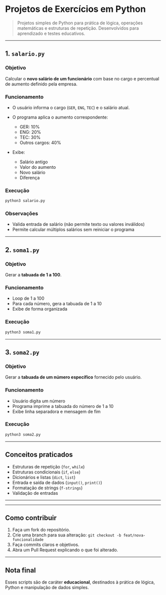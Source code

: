 # Projetos de Exercícios em Python

> Projetos simples de Python para prática de lógica, operações matemáticas e estruturas de repetição. Desenvolvidos para aprendizado e testes educativos.

---

## 1. `salario.py`

### Objetivo

Calcular o **novo salário de um funcionário** com base no cargo e percentual de aumento definido pela empresa.

### Funcionamento

* O usuário informa o cargo (`GER`, `ENG`, `TEC`) e o salário atual.
* O programa aplica o aumento correspondente:

  * GER: 10%
  * ENG: 20%
  * TEC: 30%
  * Outros cargos: 40%
* Exibe:

  * Salário antigo
  * Valor do aumento
  * Novo salário
  * Diferença

### Execução

```bash
python3 salario.py
```

### Observações

* Valida entrada de salário (não permite texto ou valores inválidos)
* Permite calcular múltiplos salários sem reiniciar o programa

---

## 2. `soma1.py`

### Objetivo

Gerar a **tabuada de 1 a 100**.

### Funcionamento

* Loop de 1 a 100
* Para cada número, gera a tabuada de 1 a 10
* Exibe de forma organizada

### Execução

```bash
python3 soma1.py
```

---

## 3. `soma2.py`

### Objetivo

Gerar a **tabuada de um número específico** fornecido pelo usuário.

### Funcionamento

* Usuário digita um número
* Programa imprime a tabuada do número de 1 a 10
* Exibe linha separadora e mensagem de fim

### Execução

```bash
python3 soma2.py
```

---

## Conceitos praticados

* Estruturas de repetição (`for`, `while`)
* Estruturas condicionais (`if`, `else`)
* Dicionários e listas (`dict`, `list`)
* Entrada e saída de dados (`input()`, `print()`)
* Formatação de strings (`f-strings`)
* Validação de entradas

---

---

## Como contribuir

1. Faça um fork do repositório.
2. Crie uma branch para sua alteração: `git checkout -b feat/nova-funcionalidade`
3. Faça commits claros e objetivos.
4. Abra um Pull Request explicando o que foi alterado.

---

## Nota final

Esses scripts são de caráter **educacional**, destinados à prática de lógica, Python e manipulação de dados simples.

